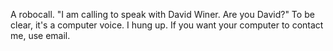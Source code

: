 A robocall.   "I am calling to speak with David Winer. Are you David?"   To be clear, it's a computer voice.  I hung up. If you want your computer to contact me, use email.
